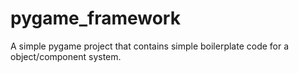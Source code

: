 # pygame_framework

A simple pygame project that contains simple boilerplate code for a object/component system.
 
